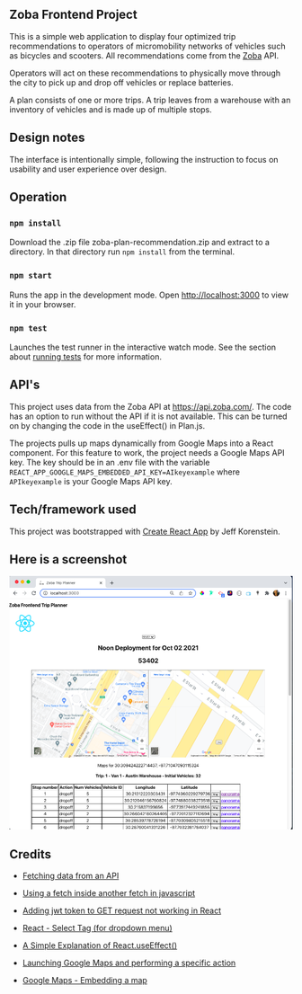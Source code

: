 ## Zoba Frontend Project
This is a simple web application to display four optimized trip recommendations to operators of micromobility networks of vehicles such as bicycles and scooters.  All recommendations come from the [Zoba](https://www.zoba.com/) API.  

Operators will act on these recommendations to physically move through the city to pick up and drop off vehicles or replace batteries.

A plan consists of one or more trips.  A trip leaves from a warehouse with an inventory of vehicles and is made up of multiple stops.  

## Design notes
The interface is intentionally simple, following the instruction to focus on usability and user experience over design.

## Operation

### `npm install`

Download the .zip file zoba-plan-recommendation.zip and extract to a directory. In that directory run `npm install` from the terminal.

### `npm start`

Runs the app in the development mode.  Open [http://localhost:3000](http://localhost:3000) to view it in your browser.

### `npm test`

Launches the test runner in the interactive watch mode. See the section about [running tests](https://facebook.github.io/create-react-app/docs/running-tests) for more information.

## API's
This project uses data from the Zoba API at https://api.zoba.com/.  The code has an option to run without the API if it is not available.
This can be turned on by changing the code in the useEffect() in Plan.js.

The projects pulls up maps dynamically from Google Maps into a React component.  For this feature to work, the project needs a Google Maps API key.  The key should be in an .env file with the variable `REACT_APP_GOOGLE_MAPS_EMBEDDED_API_KEY=AIkeyexample` where `APIkeyexample` is your Google Maps API key.

## Tech/framework used
This project was bootstrapped with [Create React App](https://github.com/facebook/create-react-app) by Jeff Korenstein.

## Here is a screenshot

![](public/Screen-Shot.png)

## Credits
- [Fetching data from an API](https://www.youtube.com/watch?v=o7c_RRUTQHo)

- [Using a fetch inside another fetch in javascript](https://stackoverflow.com/questions/40981040/using-a-fetch-inside-another-fetch-in-javascript)

- [Adding jwt token to GET request not working in React](https://stackoverflow.com/questions/52870660/adding-jwt-token-to-get-request-not-working-in-react)

- [React - Select Tag (for dropdown menu)](https://reactjs.org/docs/forms.html#the-select-tag)

- [A Simple Explanation of React.useEffect()](https://dmitripavlutin.com/react-useeffect-explanation/)

- [Launching Google Maps and performing a specific action](https://developers.google.com/maps/documentation/urls/get-started#search-action)

- [Google Maps - Embedding a map](https://developers.google.com/maps/documentation/embed/embedding-map)
